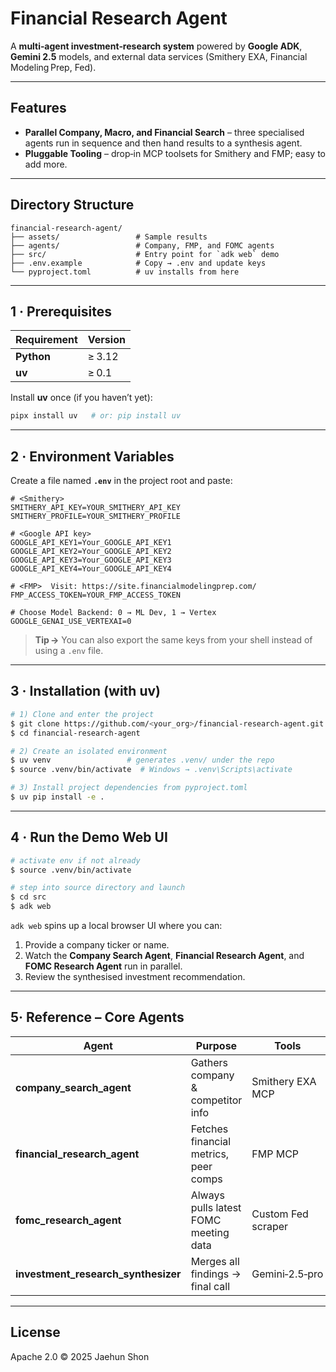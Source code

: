 # Financial Research Agent

A **multi‑agent investment‑research system** powered by **Google ADK**, **Gemini 2.5** models, and external data services (Smithery EXA, Financial Modeling Prep, Fed).

---

## Features

* **Parallel Company, Macro, and Financial Search** – three specialised agents run in sequence and then hand results to a synthesis agent.
* **Pluggable Tooling** – drop‑in MCP toolsets for Smithery and FMP; easy to add more.

---

## Directory Structure

```text
financial-research-agent/
├── assets/                 # Sample results
├── agents/                 # Company, FMP, and FOMC agents
├── src/                    # Entry point for `adk web` demo
├── .env.example            # Copy → .env and update keys
└── pyproject.toml          # uv installs from here
```

---

## 1 · Prerequisites

| Requirement | Version |
| ----------- | ------- |
| **Python**  | ≥ 3.12  |
| **uv**      | ≥ 0.1   |

Install **uv** once (if you haven’t yet):

```bash
pipx install uv   # or: pip install uv
```

---

## 2 · Environment Variables

Create a file named **`.env`** in the project root and paste:

```dotenv
# <Smithery>
SMITHERY_API_KEY=YOUR_SMITHERY_API_KEY
SMITHERY_PROFILE=YOUR_SMITHERY_PROFILE

# <Google API key>
GOOGLE_API_KEY1=Your_GOOGLE_API_KEY1
GOOGLE_API_KEY2=Your_GOOGLE_API_KEY2
GOOGLE_API_KEY3=Your_GOOGLE_API_KEY3
GOOGLE_API_KEY4=Your_GOOGLE_API_KEY4

# <FMP>  Visit: https://site.financialmodelingprep.com/
FMP_ACCESS_TOKEN=YOUR_FMP_ACCESS_TOKEN

# Choose Model Backend: 0 → ML Dev, 1 → Vertex
GOOGLE_GENAI_USE_VERTEXAI=0
```

> **Tip →** You can also export the same keys from your shell instead of using a `.env` file.

---

## 3 · Installation (with **uv**)

```bash
# 1) Clone and enter the project
$ git clone https://github.com/<your_org>/financial-research-agent.git
$ cd financial-research-agent

# 2) Create an isolated environment
$ uv venv                 # generates .venv/ under the repo
$ source .venv/bin/activate  # Windows → .venv\Scripts\activate

# 3) Install project dependencies from pyproject.toml
$ uv pip install -e .
```

---

## 4 · Run the Demo Web UI

```bash
# activate env if not already
$ source .venv/bin/activate

# step into source directory and launch
$ cd src
$ adk web
```

`adk web` spins up a local browser UI where you can:

1. Provide a company ticker or name.
2. Watch the **Company Search Agent**, **Financial Research Agent**, and **FOMC Research Agent** run in parallel.
3. Review the synthesised investment recommendation.

---

## 5· Reference – Core Agents

| Agent                                 | Purpose                               | Tools              |
| ------------------------------------- | ------------------------------------- | ------------------ |
| **company\_search\_agent**            | Gathers company & competitor info     | Smithery EXA MCP   |
| **financial\_research\_agent**        | Fetches financial metrics, peer comps | FMP MCP            |
| **fomc\_research\_agent**             | Always pulls latest FOMC meeting data | Custom Fed scraper |
| **investment\_research\_synthesizer** | Merges all findings → final call      | Gemini‑2.5‑pro     |

---

## License

Apache 2.0 © 2025 Jaehun Shon
